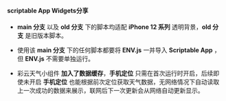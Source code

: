 #### **scriptable App Widgets分享**

- **main 分支** 以及 **old 分支** 下的脚本均适配 **iPhone 12 系列** 透明背景，**old 分支** 是旧版本脚本。
- 使用该 **main 分支** 下的任何脚本都要将 **ENV.js** 一并导入 **Scriptable App** ，但 **ENV.js** 不需要单独运行。

- 彩云天气小组件 **加入了数据缓存**，**手机定位** 只需在首次运行时开启，后续即使未开启 **手机定位** 也能根据前次定位获取天气数据，无网络情况下自动读取上一次成功的数据来展示，联网后下一次更新会从网络自动更新显示。
